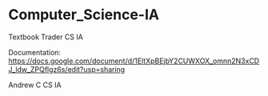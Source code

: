 # Computer_Science-IA
Textbook Trader CS IA


Documentation:
https://docs.google.com/document/d/1EltXpBEjbY2CUWXOX_omnn2N3xCDJ_ldw_ZPQflgz6s/edit?usp=sharing



Andrew C CS IA
